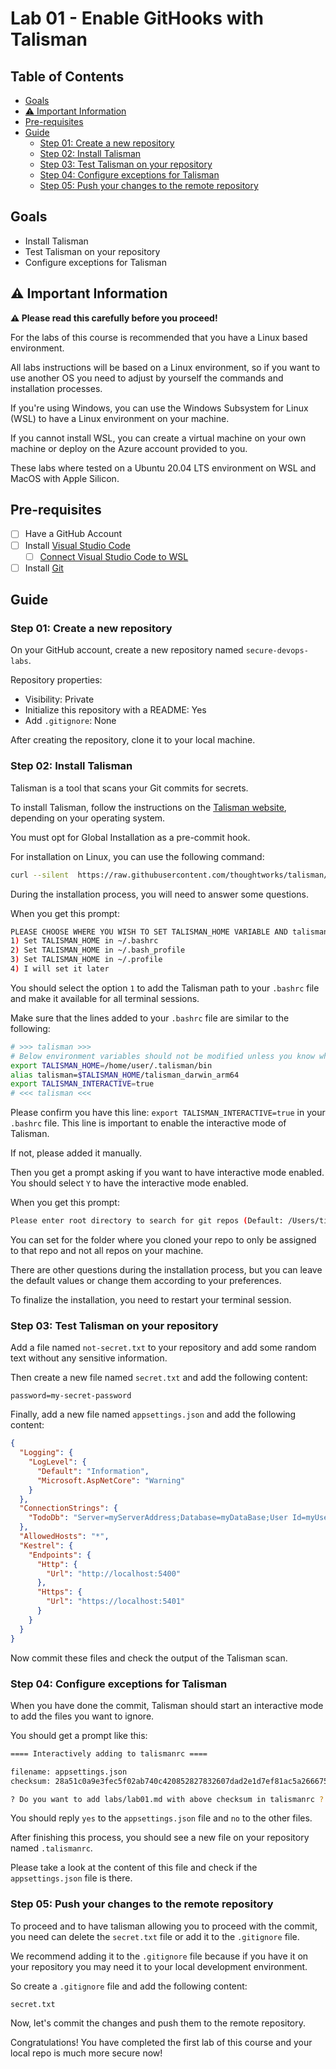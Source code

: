# Lab 01 - Enable GitHooks with Talisman

## Table of Contents

- [Goals](#goals)
- [:warning: Important Information](#warning-important-information)
- [Pre-requisites](#pre-requisites)
- [Guide](#guide)
  - [Step 01: Create a new repository](#step-01-create-a-new-repository)
  - [Step 02: Install Talisman](#step-02-install-talisman)
  - [Step 03: Test Talisman on your repository](#step-03-test-talisman-on-your-repository)
  - [Step 04: Configure exceptions for Talisman](#step-04-configure-exceptions-for-talisman)
  - [Step 05: Push your changes to the remote repository](#step-05-push-your-changes-to-the-remote-repository)

## Goals

- Install Talisman
- Test Talisman on your repository
- Configure exceptions for Talisman

## :warning: Important Information

**:warning: Please read this carefully before you proceed!**

For the labs of this course is recommended that you have a Linux based environment.

All labs instructions will be based on a Linux environment, so if you want to use another OS you need to adjust by yourself the commands and installation processes.

If you're using Windows, you can use the Windows Subsystem for Linux (WSL) to have a Linux environment on your machine.

If you cannot install WSL, you can create a virtual machine on your own machine or deploy on the Azure account provided to you.

These labs where tested on a Ubuntu 20.04 LTS environment on WSL and MacOS with Apple Silicon.

## Pre-requisites

- [ ] Have a GitHub Account
- [ ] Install [Visual Studio Code](https://code.visualstudio.com/)
  - [ ] [Connect Visual Studio Code to WSL](https://code.visualstudio.com/docs/remote/wsl)
- [ ] Install [Git](https://git-scm.com/)

## Guide

### Step 01: Create a new repository

On your GitHub account, create a new repository named `secure-devops-labs`.

Repository properties:

- Visibility: Private
- Initialize this repository with a README: Yes
- Add `.gitignore`: None

After creating the repository, clone it to your local machine.

### Step 02: Install Talisman

Talisman is a tool that scans your Git commits for secrets.

To install Talisman, follow the instructions on the [Talisman website](https://thoughtworks.github.io/talisman/docs/installation/global-hook/), depending on your operating system.

You must opt for Global Installation as a pre-commit hook.

For installation on Linux, you can use the following command:

```bash
curl --silent  https://raw.githubusercontent.com/thoughtworks/talisman/main/global_install_scripts/install.bash > /tmp/install_talisman.bash && /bin/bash /tmp/install_talisman.bash
```

During the installation process, you will need to answer some questions.

When you get this prompt:

```bash
PLEASE CHOOSE WHERE YOU WISH TO SET TALISMAN_HOME VARIABLE AND talisman binary PATH (Enter option number):
1) Set TALISMAN_HOME in ~/.bashrc
2) Set TALISMAN_HOME in ~/.bash_profile
3) Set TALISMAN_HOME in ~/.profile
4) I will set it later
```

You should select the option `1` to add the Talisman path to your `.bashrc` file and make it available for all terminal sessions.

Make sure that the lines added to your `.bashrc` file are similar to the following:

```bash
# >>> talisman >>>
# Below environment variables should not be modified unless you know what you are doing
export TALISMAN_HOME=/home/user/.talisman/bin
alias talisman=$TALISMAN_HOME/talisman_darwin_arm64
export TALISMAN_INTERACTIVE=true
# <<< talisman <<<
```

Please confirm you have this line: `export TALISMAN_INTERACTIVE=true` in your `.bashrc` file. This line is important to enable the interactive mode of Talisman.

If not, please added it manually.

Then you get a prompt asking if you want to have interactive mode enabled. You should select `Y` to have the interactive mode enabled.

When you get this prompt:

```bash
Please enter root directory to search for git repos (Default: /Users/tiago.bernardo):
```

You can set for the folder where you cloned your repo to only be assigned to that repo and not all repos on your machine.

There are other questions during the installation process, but you can leave the default values or change them according to your preferences.

To finalize the installation, you need to restart your terminal session.

### Step 03: Test Talisman on your repository

Add a file named `not-secret.txt` to your repository and add some random text without any sensitive information.

Then create a new file named `secret.txt` and add the following content:

```text
password=my-secret-password
```

Finally, add a new file named `appsettings.json` and add the following content:

```json
{
  "Logging": {
    "LogLevel": {
      "Default": "Information",
      "Microsoft.AspNetCore": "Warning"
    }
  },
  "ConnectionStrings": {
    "TodoDb": "Server=myServerAddress;Database=myDataBase;User Id=myUsername;Password=myPassword;"
  },
  "AllowedHosts": "*",
  "Kestrel": {
    "Endpoints": {
      "Http": {
        "Url": "http://localhost:5400"
      },
      "Https": {
        "Url": "https://localhost:5401"
      }
    }
  }
}
```

Now commit these files and check the output of the Talisman scan.

### Step 04: Configure exceptions for Talisman

When you have done the commit, Talisman should start an interactive mode to add the files you want to ignore.

You should get a prompt like this:

```bash
==== Interactively adding to talismanrc ====

filename: appsettings.json
checksum: 28a51c0a9e3fec5f02ab740c420852827832607dad2e1d7ef81ac5a266675d5d

? Do you want to add labs/lab01.md with above checksum in talismanrc ?
```

You should reply `yes` to the `appsettings.json` file and `no` to the other files.

After finishing this process, you should see a new file on your repository named `.talismanrc`.

Please take a look at the content of this file and check if the `appsettings.json` file is there.

### Step 05: Push your changes to the remote repository

To proceed and to have talisman allowing you to proceed with the commit, you need can delete the `secret.txt` file or add it to the `.gitignore` file.

We recommend adding it to the `.gitignore` file because if you have it on your repository you may need it to your local development environment.

So create a `.gitignore` file and add the following content:

```text
secret.txt
```

Now, let's commit the changes and push them to the remote repository.

Congratulations! You have completed the first lab of this course and your local repo is much more secure now!

